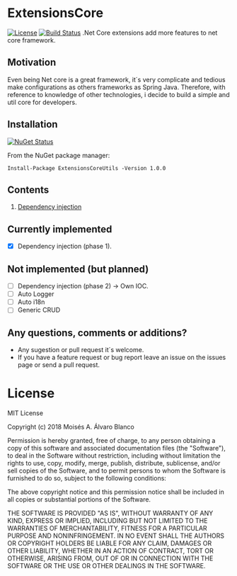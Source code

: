 # ExtensionsCore
[![License](https://img.shields.io/badge/License-MIT-lightgrey.svg?style=flat)](http://adultlink.mit-license.org)
[![Build Status](https://travis-ci.org/moialbla/ExtensionsCore.svg?branch=master)](https://travis-ci.org/moialbla/ExtensionsCore)
.Net Core extensions add more features to net core framework.

## Motivation

Even being Net core is a great framework, it´s very complicate and tedious 
make configurations as others frameworks as Spring Java. 
Therefore, with reference to knowledge of other technologies, 
i decide to build a simple and util core for developers. 

## Installation

[![NuGet Status](https://img.shields.io/nuget/v/Microsoft.ML.svg?style=flat)](https://www.nuget.org/packages/Microsoft.ML/)

From the NuGet package manager:
```
Install-Package ExtensionsCoreUtils -Version 1.0.0
```

## Contents

1. [Dependency injection](https://github.com/moialbla/ExtensionsCore/blob/master/ExtensionsCoreUtils/README.md)

## Currently implemented
- [x] Dependency injection (phase 1).

## Not implemented (but planned)
- [ ] Dependency injection (phase 2) -> Own IOC.
- [ ] Auto Logger  
- [ ] Auto i18n
- [ ] Generic CRUD

## Any questions, comments or additions?
* Any sugestion or pull request it´s welcome.	 
* If you have a feature request or bug report
leave an issue on the issues page or send a pull request. 

# License
MIT License

Copyright (c) 2018 Moisés A. Álvaro Blanco

Permission is hereby granted, free of charge, to any person obtaining a copy
of this software and associated documentation files (the "Software"), to deal
in the Software without restriction, including without limitation the rights
to use, copy, modify, merge, publish, distribute, sublicense, and/or sell
copies of the Software, and to permit persons to whom the Software is
furnished to do so, subject to the following conditions:

The above copyright notice and this permission notice shall be included in all
copies or substantial portions of the Software.

THE SOFTWARE IS PROVIDED "AS IS", WITHOUT WARRANTY OF ANY KIND, EXPRESS OR
IMPLIED, INCLUDING BUT NOT LIMITED TO THE WARRANTIES OF MERCHANTABILITY,
FITNESS FOR A PARTICULAR PURPOSE AND NONINFRINGEMENT. IN NO EVENT SHALL THE
AUTHORS OR COPYRIGHT HOLDERS BE LIABLE FOR ANY CLAIM, DAMAGES OR OTHER
LIABILITY, WHETHER IN AN ACTION OF CONTRACT, TORT OR OTHERWISE, ARISING FROM,
OUT OF OR IN CONNECTION WITH THE SOFTWARE OR THE USE OR OTHER DEALINGS IN THE
SOFTWARE.
